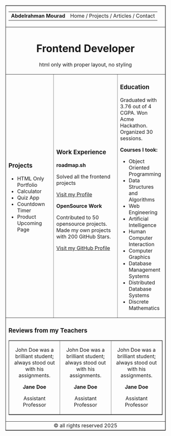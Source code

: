 <!DOCTYPE html>
<html lang="en">
<head>
    <meta charset="UTF-8">
    <meta name="viewport" content="width=device-width, initial-scale=1.0">
    <title>Frontend Developer</title>
</head>
<body>
    <table border="1" cellspacing="0" cellpadding="10" width="100%">
        <tr>
            <td colspan="3">
                <table width="100%">
                    <tr>
                        <td><b>Abdelrahman Mourad</b></td>
                        <td align="right">
                            Home / Projects / Articles / Contact
                        </td>
                    </tr>
                </table>
            </td>
        </tr>
        <tr>
            <td colspan="3" align="center">
                <h1>Frontend Developer</h1>
                <p>html only with proper layout, no styling</p>
            </td>
        </tr>
        <tr>
            <td width="30%">
                <h3>Projects</h3>
                <ul>
                    <li>HTML Only Portfolio</li>
                    <li>Calculator</li>
                    <li>Quiz App</li>
                    <li>Countdown Timer</li>
                    <li>Product Upcoming Page</li>
                </ul>
            </td>
            <td width="40%">
                <h3>Work Experience</h3>
                <p><b>roadmap.sh</b></p>
                <p>Solved all the frontend projects</p>
                <a href="https://roadmap.sh/" target="_blank">Visit my Profile</a>
                <p><b>OpenSource Work</b></p>
                <p>Contributed to 50 opensource projects. Made my own projects with 200 GitHub Stars.</p>
                <a href="https://github.com/Mourad211" target="_blank">Visit my GitHub Profile</a>
            </td>
            <td width="30%">
                <h3>Education</h3>
                <p>Graduated with 3.76 out of 4 CGPA. Won Acme Hackathon. Organized 30 sessions.</p>
                <p><b>Courses I took:</b></p>
                <ul>
                    <li>Object Oriented Programming</li>
                    <li>Data Structures and Algorithms</li>
                    <li>Web Engineering</li>
                    <li>Artificial Intelligence</li>
                    <li>Human Computer Interaction</li>
                    <li>Computer Graphics</li>
                    <li>Database Management Systems</li>
                    <li>Distributed Database Systems</li>
                    <li>Discrete Mathematics</li>
                </ul>
            </td>
        </tr>
        <tr>
            <td colspan="3">
                <h3>Reviews from my Teachers</h3>
                <table width="100%" border="1" cellspacing="10" cellpadding="10">
                    <tr>
                        <td align="center">
                            <p>John Doe was a brilliant student; always stood out with his assignments.</p>
                            <p><b>Jane Doe</b></p>
                            <p>Assistant Professor</p>
                        </td>
                        <td align="center">
                            <p>John Doe was a brilliant student; always stood out with his assignments.</p>
                            <p><b>Jane Doe</b></p>
                            <p>Assistant Professor</p>
                        </td>
                        <td align="center">
                            <p>John Doe was a brilliant student; always stood out with his assignments.</p>
                            <p><b>Jane Doe</b></p>
                            <p>Assistant Professor</p>
                        </td>
                    </tr>
                </table>
            </td>
        </tr>
        <tr>
            <td colspan="3" align="center">
                &copy; all rights reserved 2025
            </td>
        </tr>
    </table>
</body>
</html>
